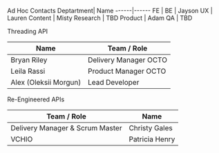 Ad Hoc Contacts
Deptartment| Name 
------|------
 FE |
 BE | Jayson
 UX | Lauren
 Content | Misty
 Research | TBD
 Product | Adam
 QA  | TBD 


Threading API

Name | Team / Role 
-------------|--------------
 Bryan Riley | Delivery Manager OCTO
 Leila Rassi | Product Manager OCTO
 Alex (Oleksii Morgun) | Lead Developer


Re-Engineered APIs

Team / Role  | Name
------------- | -----------------
Delivery Manager & Scrum Master | Christy Gales
VCHIO | Patricia Henry
